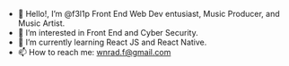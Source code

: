 - 👋 Hello!, I’m @f3l1p Front End Web Dev entusiast, Music Producer, and Music Artist.
- 👀 I’m interested in Front End and Cyber Security.
- 🌱 I’m currently learning React JS and React Native.
- 📫 How to reach me: wnrad.f@gmail.com

<!---
f3l1p/f3l1p is a ✨ special ✨ repository because its `README.md` (this file) appears on your GitHub profile.
You can click the Preview link to take a look at your changes.
--->
